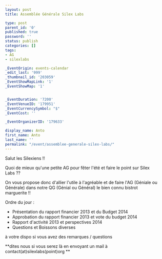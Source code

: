 ```yaml
---
layout: post
title: Assemblée Générale Silex Labs

type: post
parent_id: '0'
published: true
password: ''
status: publish
categories: []
tags:
- AG
- silexlabs

_EventOrigin: events-calendar
_edit_last: '999'
_thumbnail_id: '203059'
_EventShowMapLink: '1'
_EventShowMap: '1'


_EventDuration: '7200'
_EventVenueID: '179951'
_EventCurrencySymbol: "$"
_EventCost: ''

_EventOrganizerID: '179633'

display_name: Anto
first_name: Anto
last_name: ''
permalink: "/event/assemblee-generale-silex-labs/"
---
```


Salut les Silexiens !!

Quoi de mieux qu'une petite AG pour fêter l'été et faire le point sur Silex Labs ??

On vous propose donc d'allier l'utile à l'agréable et de faire l'AG (Géniale ou Générale) dans notre QG (Génial ou Général) le bien connu bistrot marguerite !!

Ordre du jour
: 
*   Présentation du rapport financier 2013 et du Budget 2014
*   Approbation du rapport financier 2013 et vote du budget 2014
*   Rapport d'activité 2013 et perspectives 2014
*   Questions et Boissons diverses

à votre dispo si vous avez des remarques / questions

**dites nous si vous serez là en envoyant un mail à contact(at)silexlabs(point)org **